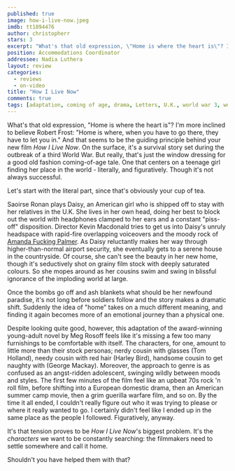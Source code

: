 ```yaml
---
published: true
image: how-i-live-now.jpeg
imdb: tt1894476
author: christopherr 
stars: 3
excerpt: "What's that old expression, \"Home is where the heart is\"? I'm more inclined to believe Robert Frost: \"Home is where, when you have to go there, they have to let you in.\""
position: Accommodations Coordinator
addressee: Nadia Luthera
layout: review
categories: 
  - reviews
  - on-video
title: "How I Live Now"
comments: true
tags: [adaptation, coming of age, drama, Letters, U.K., world war 3, world war three, WW3, WWIII, YA, young aduklt]
---
```

What's that old expression, "Home is where the heart is"? I'm more inclined to believe Robert Frost: "Home is where, when you have to go there, they have to let you in." And that seems to be the guiding principle behind your new film _How I Live Now_. On the surface, it's a survival story set during the outbreak of a third World War. But really, that's just the window dressing for a good old fashion coming-of-age tale. One that centers on a teenage girl finding her place in the world - literally, and figuratively. Though it's not always successful.

Let's start with the literal part, since that's obviously your cup of tea.

Saoirse Ronan plays Daisy, an American girl who is shipped off to stay with her relatives in the U.K.  She lives in her own head, doing her best to block out the world with headphones clamped to her ears and a constant "piss-off" disposition. Director Kevin Macdonald tries to get us into Daisy's unruly headspace with rapid-fire overlapping voiceovers and the moody rock of [Amanda Fucking Palmer][1]. As Daisy reluctantly makes her way through higher-than-normal airport security, she eventually gets to a serene house in the countryside.  Of course, she can't see the beauty in her new home, though it's seductively shot on grainy film stock with deeply saturated colours. So she mopes around as her cousins swim and swing in blissful ignorance of the imploding world at large.

   [1]: http://amandapalmer.net/

Once the bombs go off and ash blankets what should be her newfound paradise, it's not long before soldiers follow and the story makes a dramatic shift. Suddenly the idea of "home" takes on a much different meaning, and finding it again becomes more of an emotional journey than a physical one.

Despite looking quite good, however, this adaptation of the award-winning young-adult novel by Meg Rosoff feels like it's missing a few too many furnishings to be comfortable with itself. The characters, for one, amount to little more than their stock personas; nerdy cousin with glasses (Tom Holland), needy cousin with red hair (Harley Bird), handsome cousin to get naughty with (George Mackay). Moreover, the approach to genre is as confused as an angst-ridden adolescent, swinging wildly between moods and styles. The first few minutes of the film feel like an upbeat 70s rock 'n roll film, before shifting into a European domestic drama, then an American summer camp movie, then a grim guerilla warfare film, and so on. By the time it all ended, I couldn't really figure out who it was trying to please or where it really wanted to go. I certainly didn't feel like I ended up in the same place as the people I followed.  Figuratively, anyway.

It's that tension proves to be _How I Live Now_'s biggest problem. It's the _characters_ we want to be constantly searching: the filmmakers need to settle somewhere and call it home. 

Shouldn't you have helped them with that?

